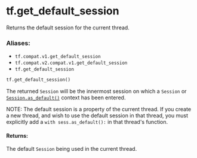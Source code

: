 <div itemscope itemtype="http://developers.google.com/ReferenceObject">
<meta itemprop="name" content="tf.get_default_session" />
<meta itemprop="path" content="Stable" />
</div>

# tf.get_default_session

Returns the default session for the current thread.

### Aliases:

* `tf.compat.v1.get_default_session`
* `tf.compat.v2.compat.v1.get_default_session`
* `tf.get_default_session`

``` python
tf.get_default_session()
```

<!-- Placeholder for "Used in" -->

The returned `Session` will be the innermost session on which a
`Session` or <a href="../tf/InteractiveSession.md#as_default"><code>Session.as_default()</code></a> context has been entered.

NOTE: The default session is a property of the current thread. If you
create a new thread, and wish to use the default session in that
thread, you must explicitly add a `with sess.as_default():` in that
thread's function.

#### Returns:

The default `Session` being used in the current thread.
